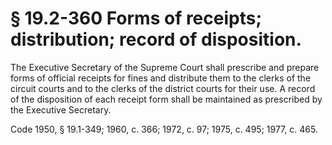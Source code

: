 # § 19.2-360 Forms of receipts; distribution; record of disposition.

<p>The Executive Secretary of the Supreme Court shall prescribe and prepare forms of official receipts for fines and distribute them to the clerks of the circuit courts and to the clerks of the district courts for their use. A record of the disposition of each receipt form shall be maintained as prescribed by the Executive Secretary.</p><p>Code 1950, § 19.1-349; 1960, c. 366; 1972, c. 97; 1975, c. 495; 1977, c. 465.</p>